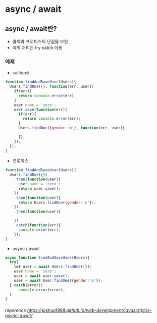 # async / await

## async / await란?

- 콜백과 프로미스의 단점을 보완
- 예외 처리는 try catch 이용

### 예제

- callback

```javascript
function findAndSaveUser(Users){
  Users.findOne({}, function(err, user){
    if(err){
      return console.error(err);
    }
    user.name = 'zero';
    user.save(function(err){
      if(err){
        return console.error(err);
      }
      Users.findOne({gender:'m'}, function(err, user){

      });
    });
  });
}
```

- 프로미스

```javascript
function findAndSaveUser(Users){
  Users.findOne({})
    .then(function(user){
      user.name = 'zero';
      return user.save();
    })
    .then(function(user){
      return Users.findOne({gender:'m'});
    })
    .then(function(user){

    })
    .catch(function(err){
      console.error(err);
    });
}
```

- async / await

```javascript
async function findAndSaveUser(Users){
  try{
    let user = await Users.findOne({});
    user.name = 'zero';
    user = await user.save();
    user = await User.findOne({gender:'m'});
  } catch(error){
      console.error(error);
  }
}
```

###### reperence https://joshua1988.github.io/web-development/javascript/js-async-await/
